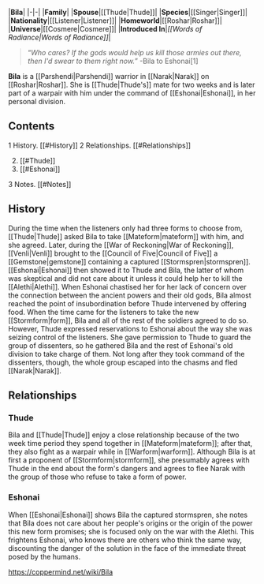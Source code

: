 |**Bila**|
|-|-|
|**Family**|
|**Spouse**|[[Thude\|Thude]]|
|**Species**|[[Singer\|Singer]]|
|**Nationality**|[[Listener\|Listener]]|
|**Homeworld**|[[Roshar\|Roshar]]|
|**Universe**|[[Cosmere\|Cosmere]]|
|**Introduced In**|*[[Words of Radiance\|Words of Radiance]]*|

>“*Who cares? If the gods would help us kill those armies out there, then I'd swear to them right now.*”
\-Bila to Eshonai[1]


**Bila** is a [[Parshendi\|Parshendi]] warrior in [[Narak\|Narak]] on [[Roshar\|Roshar]]. She is [[Thude\|Thude's]] mate for two weeks and is later part of a warpair with him under the command of [[Eshonai\|Eshonai]], in her personal division.

## Contents

1 History. [[#History]] 
2 Relationships. [[#Relationships]] 

2. [[#Thude]] 
2. [[#Eshonai]] 


3 Notes. [[#Notes]] 


## History
During the time when the listeners only had three forms to choose from, [[Thude\|Thude]] asked Bila to take [[Mateform\|mateform]] with him, and she agreed.
Later, during the [[War of Reckoning\|War of Reckoning]], [[Venli\|Venli]] brought to the [[Council of Five\|Council of Five]] a [[Gemstone\|gemstone]] containing a captured [[Stormspren\|stormspren]]. [[Eshonai\|Eshonai]] then showed it to Thude and Bila, the latter of whom was skeptical and did not care about it unless it could help her to kill the [[Alethi\|Alethi]]. When Eshonai chastised her for her lack of concern over the connection between the ancient powers and their old gods, Bila almost reached the point of insubordination before Thude intervened by offering food.
When the time came for the listeners to take the new [[Stormform\|form]], Bila and all of the rest of the soldiers agreed to do so. However, Thude expressed reservations to Eshonai about the way she was seizing control of the listeners. She gave permission to Thude to guard the group of dissenters, so he gathered Bila and the rest of Eshonai's old division to take charge of them. Not long after they took command of the dissenters, though, the whole group escaped into the chasms and fled [[Narak\|Narak]].

## Relationships
### Thude
Bila and [[Thude\|Thude]] enjoy a close relationship because of the two week time period they spend together in [[Mateform\|mateform]]; after that, they also fight as a warpair while in [[Warform\|warform]]. Although Bila is at first a proponent of [[Stormform\|stormform]], she presumably agrees with Thude in the end about the form's dangers and agrees to flee Narak with the group of those who refuse to take a form of power.

### Eshonai
When [[Eshonai\|Eshonai]] shows Bila the captured stormspren, she notes that Bila does not care about her people's origins or the origin of the power this new form promises; she is focused only on the war with the Alethi. This frightens Eshonai, who knows there are others who think the same way, discounting the danger of the solution in the face of the immediate threat posed by the humans.



https://coppermind.net/wiki/Bila